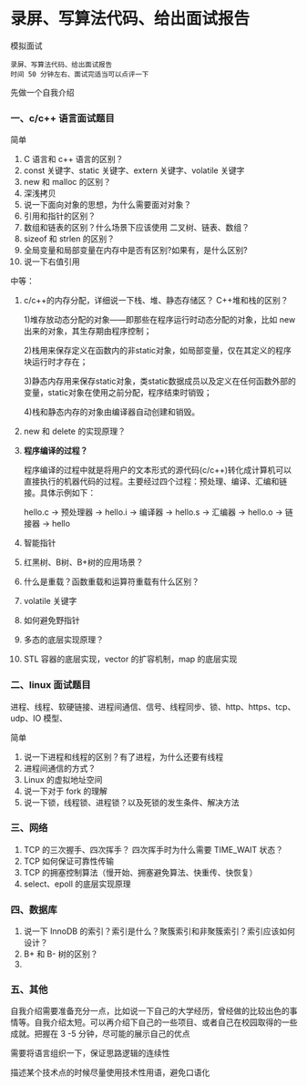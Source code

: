 # 录屏、写算法代码、给出面试报告

模拟面试

```
录屏、写算法代码、给出面试报告
时间 50 分钟左右、面试完适当可以点评一下
```

先做一个自我介绍

### 一、c/c++ 语言面试题目

简单

1. C 语言和 c++ 语言的区别？
2. const 关键字、static 关键字、extern 关键字、volatile 关键字
3. new 和 malloc 的区别？
4. 深浅拷贝
5. 说一下面向对象的思想，为什么需要面对对象？
6. 引用和指针的区别？
7. 数组和链表的区别？什么场景下应该使用 二叉树、链表、数组？
8. sizeof 和 strlen 的区别？
9. 全局变量和局部变量在内存中是否有区别?如果有，是什么区别?
9. 说一下右值引用

中等：

1. c/c++的内存分配，详细说一下栈、堆、静态存储区？ C++堆和栈的区别？

   1)堆存放动态分配的对象——即那些在程序运行时动态分配的对象，比如 new 出来的对象，其生存期由程序控制；

   2)栈用来保存定义在函数内的非static对象，如局部变量，仅在其定义的程序块运行时才存在；

   3)静态内存用来保存static对象，类static数据成员以及定义在任何函数外部的变量，static对象在使用之前分配，程序结束时销毁；

   4)栈和静态内存的对象由编译器自动创建和销毁。

2. new 和 delete 的实现原理？

3. **程序编译的过程？**

   程序编译的过程中就是将用户的文本形式的源代码(c/c++)转化成计算机可以直接执行的机器代码的过程。主要经过四个过程：预处理、编译、汇编和链接。具体示例如下： 

   hello.c -> 预处理器 -> hello.i -> 编译器 -> hello.s -> 汇编器 -> hello.o -> 链接器 -> hello 

4. 智能指针

5. 红黑树、B树、B+树的应用场景？

6. 什么是重载？函数重载和运算符重载有什么区别？

8. volatile 关键字

8. 如何避免野指针

9. 多态的底层实现原理？

9. STL 容器的底层实现，vector 的扩容机制，map 的底层实现

### 二、linux 面试题目

进程、线程、软硬链接、进程间通信、信号、线程同步、锁、http、https、tcp、udp、IO 模型、

简单

1. 说一下进程和线程的区别？有了进程，为什么还要有线程
1. 进程间通信的方式？
1. Linux 的虚拟地址空间
1. 说一下对于 fork 的理解
1. 说一下锁，线程锁、进程锁？以及死锁的发生条件、解决方法

### 三、网络

1. TCP 的三次握手、四次挥手？ 四次挥手时为什么需要 TIME_WAIT 状态？
2. TCP 如何保证可靠性传输
3. TCP 的拥塞控制算法（慢开始、拥塞避免算法、快重传、快恢复）
4. select、epoll 的底层实现原理

### 四、数据库

1. 说一下 InnoDB 的索引？索引是什么？聚簇索引和非聚簇索引？索引应该如何设计？
2. B+ 和 B- 树的区别？
3. 

### 五、其他

自我介绍需要准备充分一点，比如说一下自己的大学经历，曾经做的比较出色的事情等。自我介绍太短。可以再介绍下自己的一些项目、或者自己在校园取得的一些成就。把握在 3 -5 分钟，尽可能的展示自己的优点

需要将语言组织一下，保证思路逻辑的连续性

描述某个技术点的时候尽量使用技术性用语，避免口语化